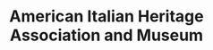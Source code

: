 ---
layout: repo
title: "American Italian Heritage Association and Museum"
id: 18403
permalink: repos/18403/
---
